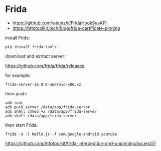 # Frida

- https://github.com/wkunzhi/FridaHookSysAPI
- https://httptoolkit.tech/blog/frida-certificate-pinning

install Frida:

~~~
pip install frida-tools
~~~

download and extract server:

https://github.com/frida/frida/releases

for example:

~~~
frida-server-16.0.0-android-x86.xz
~~~

then push:

~~~
adb root
adb push server /data/app/frida-server
adb shell chmod +x /data/app/frida-server
adb shell /data/app/frida-server
~~~

then start Frida:

~~~
frida -U -l hello.js -f com.google.android.youtube
~~~

https://github.com/httptoolkit/frida-interception-and-unpinning/issues/51
